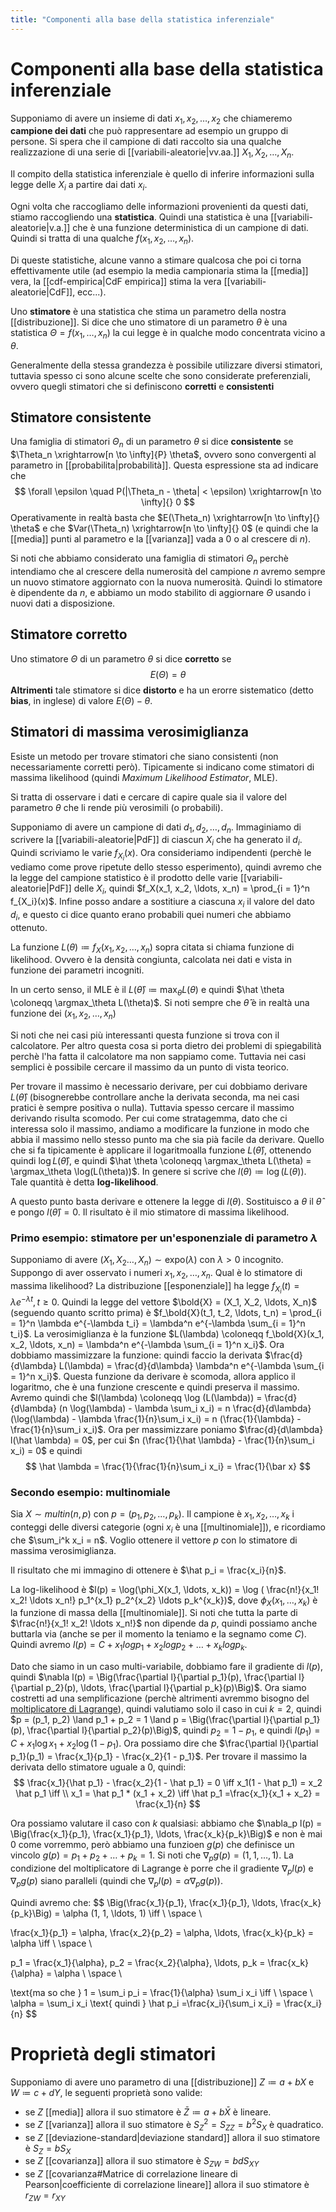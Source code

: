 ```yaml
---
title: "Componenti alla base della statistica inferenziale"
---
```

# Componenti alla base della statistica inferenziale
Supponiamo di avere un insieme di dati $x_1, x_2, \ldots, x_2$ che chiameremo **campione dei dati** che può rappresentare ad esempio un gruppo di persone.
Si spera che il campione di dati raccolto sia una qualche realizzazione di una serie di [[variabili-aleatorie|vv.aa.]] $X_1, X_2, \ldots, X_n$.

Il compito della statistica inferenziale è quello di inferire informazioni sulla legge delle $X_i$ a partire dai dati $x_i$.

Ogni volta che raccogliamo delle informazioni provenienti da questi dati, stiamo raccogliendo una **statistica**. Quindi una statistica è una [[variabili-aleatorie|v.a.]] che è una funzione deterministica di un campione di dati. Quindi si tratta di una qualche $f(x_1, x_2, \ldots, x_n)$.

Di queste statistiche, alcune vanno a stimare qualcosa che poi ci torna effettivamente utile (ad esempio la media campionaria stima la [[media]] vera, la [[cdf-empirica|CdF empirica]] stima la vera [[variabili-aleatorie|CdF]], ecc...).

Uno **stimatore** è una statistica che stima un parametro della nostra [[distribuzione]]. Si dice che uno stimatore di un parametro $\theta$ è una statistica $\Theta = f(x_1, \ldots, x_n)$ la cui legge è in qualche modo concentrata vicino a $\theta$.

Generalmente della stessa grandezza è possibile utilizzare diversi stimatori, tuttavia spesso ci sono alcune scelte che sono considerate preferenziali, ovvero quegli stimatori che si definiscono **corretti** e **consistenti**

## Stimatore consistente
Una famiglia di stimatori $\Theta_n$ di un parametro $\theta$ si dice **consistente** se $\Theta_n \xrightarrow[n \to \infty]{P} \theta$, ovvero sono convergenti al parametro in [[probabilita|probabilità]]. Questa espressione sta ad indicare che
$$
\forall \epsilon \quad P(|\Theta_n - \theta| < \epsilon) \xrightarrow[n \to \infty]{} 0
$$
Operativamente in realtà basta che $E(\Theta_n) \xrightarrow[n \to \infty]{} \theta$ e che $Var(\Theta_n) \xrightarrow[n \to \infty]{} 0$ (e quindi che la [[media]] punti al parametro e la [[varianza]] vada a $0$ o al crescere di $n$).

Si noti che abbiamo considerato una famiglia di stimatori $\Theta_n$ perchè intendiamo che al crescere della numerosità del campione $n$ avremo sempre un nuovo stimatore aggiornato con la nuova numerosità. Quindi lo stimatore è dipendente da $n$, e abbiamo un modo stabilito di aggiornare $\Theta$ usando i nuovi dati a disposizione.

## Stimatore corretto
Uno stimatore $\Theta$ di un parametro $\theta$ si dice **corretto** se
$$
E(\Theta) = \theta
$$
**Altrimenti** tale stimatore si dice **distorto** e ha un erorre sistematico (detto **bias**, in inglese) di valore $E(\Theta) - \theta$.

## Stimatori di massima verosimiglianza
Esiste un metodo per trovare stimatori che siano consistenti (non necessariamente corretti però). Tipicamente si indicano come stimatori di massima likelihood (quindi *Maximum Likelihood Estimator*, MLE).

Si tratta di osservare i dati e cercare di capire quale sia il valore del parametro $\theta$ che li rende più verosimili (o probabili).

Supponiamo di avere un campione di dati $d_1, d_2, \ldots, d_n$. Immaginiamo di scrivere la [[variabili-aleatorie|PdF]] di ciascun $X_i$ che ha generato il $d_i$. Quindi scriviamo le varie $f_{X_i}(x)$. Ora consideriamo indipendenti (perchè le vediamo come prove ripetute dello stesso esperimento), quindi avremo che la legge del campione statistico è il prodotto delle varie [[variabili-aleatorie|PdF]] delle $X_i$, quindi $f_X(x_1, x_2, \ldots, x_n) = \prod_{i = 1}^n f_{X_i}(x)$. Infine posso andare a sostitiure a ciascuna $x_i$ il valore del dato $d_i$, e questo ci dice quanto erano probabili quei numeri che abbiamo ottenuto.

La funzione $L(\theta) \coloneqq f_X(x_1, x_2, \ldots, x_n)$ sopra citata si chiama funzione di likelihood. Ovvero è la densità congiunta, calcolata nei dati e vista in funzione dei parametri incogniti.

In un certo senso, il MLE è il $L(\hat \theta) \coloneqq \max_\theta L(\theta)$ e quindi $\hat \theta \coloneqq \argmax_\theta L(\theta)$. Si noti sempre che $\hat \theta$ è in realtà una funzione dei $(x_1, x_2, \ldots, x_n)$

Si noti che nei casi più interessanti questa funzione si trova con il calcolatore. Per altro questa cosa si porta dietro dei problemi di spiegabilità perchè l'ha fatta il calcolatore ma non sappiamo come. Tuttavia nei casi semplici è possibile cercare il massimo da un punto di vista teorico.

Per trovare il massimo è necessario derivare, per cui dobbiamo derivare $L(\hat \theta)$ (bisognerebbe controllare anche la derivata seconda, ma nei casi pratici è sempre positiva o nulla). Tuttavia spesso cercare il massimo derivando risulta scomodo. Per cui come stratagemma, dato che ci interessa solo il massimo, andiamo a modificare la funzione in modo che abbia il massimo nello stesso punto ma che sia pià facile da derivare. Quello che si fa tipicamente è applicare il logaritmoalla funzione $L(\hat \theta)$, ottenendo quindi $\log L(\hat \theta)$, e quindi $\hat \theta \coloneqq \argmax_\theta L(\theta) = \argmax_\theta \log(L(\theta))$. In genere si scrive che $l(\theta) \coloneqq \log(L(\theta))$. Tale quantità è detta **log-likelihood**.

A questo punto basta derivare e ottenere la legge di $l(\theta)$. Sostituisco a $\theta$ il $\hat \theta$ e pongo $l(\hat \theta) = 0$. Il risultato è il mio stimatore di massima likelihood.

### Primo esempio: stimatore per un'esponenziale di parametro $\lambda$
Supponiamo di avere $(X_1, X_2 \ldots, X_n) \sim \mathrm{expo}(\lambda)$ con $\lambda > 0$ incognito. Suppongo di aver osservato i numeri $x_1, x_2, \ldots, x_n$. Qual è lo stimatore di massima likelihood?
La distribuzione [[esponenziale]] ha legge $f_{X_i}(t) = \lambda e^{-\lambda t}, t \ge 0$. Quindi la legge del vettore $\bold{X} = (X_1, X_2, \ldots, X_n)$ (seguendo quanto scritto prima) è $f_\bold{X}(t_1, t_2, \ldots, t_n) = \prod_{i = 1}^n \lambda e^{-\lambda t_i} = \lambda^n e^{-\lambda \sum_{i = 1}^n t_i}$. La verosimiglianza è la funzione $L(\lambda) \coloneqq f_\bold{X}(x_1, x_2, \ldots, x_n) = \lambda^n e^{-\lambda \sum_{i = 1}^n x_i}$. Ora dobbiamo massimizzare la funzione: quindi faccio la derivata $\frac{d}{d\lambda} L(\lambda) = \frac{d}{d\lambda} \lambda^n e^{-\lambda \sum_{i = 1}^n x_i}$. Questa funzione da derivare è scomoda, allora applico il logaritmo, che è una funzione crescente e quindi preserva  il massimo. Avremo quindi che $l(\lambda) \coloneqq \log (L(\lambda)) = \frac{d}{d\lambda} (n \log(\lambda) - \lambda \sum_i x_i) = n \frac{d}{d\lambda}(\log(\lambda) - \lambda \frac{1}{n}\sum_i x_i) = n (\frac{1}{\lambda} - \frac{1}{n}\sum_i x_i)$. Ora per massimizzare poniamo $\frac{d}{d\lambda} l(\hat \lambda) = 0$, per cui $n (\frac{1}{\hat \lambda} - \frac{1}{n}\sum_i x_i) = 0$ e quindi
$$
\hat \lambda = \frac{1}{\frac{1}{n}\sum_i x_i} = \frac{1}{\bar x}
$$

### Secondo esempio: multinomiale
Sia $X \sim multin(n, p)$ con $p = (p_1, p_2, \ldots, p_k)$. Il campione è $x_1, x_2, \ldots, x_k$ i conteggi delle diversi categorie (ogni $x_i$ è  una [[multinomiale]]), e ricordiamo che $\sum_i^k x_i = n$. Voglio ottenere il vettore $p$ con lo stimatore di massima verosimiglianza.

Il risultato che mi immagino di ottenere è $\hat p_i = \frac{x_i}{n}$.

La log-likelihood è $l(p) = \log(\phi_X(x_1, \ldots, x_k)) = \log ( \frac{n!}{x_1! x_2! \ldots x_n!} p_1^{x_1} p_2^{x_2} \ldots p_k^{x_k})$, dove $\phi_X(x_1, \ldots, x_k)$ è la funzione di massa della [[multinomiale]]. Si noti che tutta la parte di $\frac{n!}{x_1! x_2! \ldots x_n!}$ non dipende da $p$, quindi possiamo anche buttarla via (anche se per il momento la teniamo e la segnamo come $C$). Quindi avremo $l(p) = C + x_1 log p_1 + x_2 log p_2 + \ldots + x_k log p_k$.

Dato che siamo in un caso multi-variabile, dobbiamo fare il gradiente di $l(p)$, quindi $\nabla l(p) = \Big(\frac{\partial l}{\partial p_1}(p), \frac{\partial l}{\partial p_2}(p), \ldots, \frac{\partial l}{\partial p_k}(p)\Big)$. Ora siamo costretti ad una semplificazione (perchè altrimenti avremmo bisogno del [moltiplicatore di Lagrange](https://it.wikipedia.org/wiki/Metodo_dei_moltiplicatori_di_Lagrange)), quindi valutiamo solo il caso in cui $k = 2$, quindi $p = (p_1, p_2) \land p_1 + p_2 = 1 \land p = \Big(\frac{\partial l}{\partial p_1}(p), \frac{\partial l}{\partial p_2}(p)\Big)$, quindi $p_2 = 1 - p_1$, e quindi $l(p_1) = C + x_1 \log x_1 + x_2 \log (1 - p_1)$. Ora possiamo dire che $\frac{\partial l}{\partial p_1}(p_1) = \frac{x_1}{p_1} - \frac{x_2}{1 - p_1}$. Per trovare il massimo la derivata dello stimatore uguale a $0$, quindi:
$$
\frac{x_1}{\hat p_1} - \frac{x_2}{1 - \hat p_1} = 0 \iff x_1(1 - \hat p_1) = x_2 \hat p_1 \iff \\ x_1 = \hat p_1 * (x_1 + x_2) \iff \hat p_1 =\frac{x_1}{x_1 + x_2} = \frac{x_1}{n}
$$

Ora possiamo valutare il caso con $k$ qualsiasi: abbiamo che $\nabla_p l(p) = \Big(\frac{x_1}{p_1}, \frac{x_1}{p_1}, \ldots, \frac{x_k}{p_k}\Big)$ e non è mai $0$ come vorremmo, però abbiamo una funzioen $g(p)$ che definisce un vincolo $g(p) = p_1 + p_2 + \ldots + p_k = 1$. Si noti che $\nabla_p g(p) = (1, 1, \ldots, 1)$.
La condizione del moltiplicatore di Lagrange è porre che il gradiente $\nabla_p l(p)$ e $\nabla_p g(p)$ siano paralleli (quindi che $\nabla_p l(p) = \alpha \nabla_p g(p)$).

Quindi avremo che:
$$
\Big(\frac{x_1}{p_1}, \frac{x_1}{p_1}, \ldots, \frac{x_k}{p_k}\Big) = \alpha (1, 1, \ldots, 1) \iff \\ \space \\

\frac{x_1}{p_1} = \alpha, \frac{x_2}{p_2} = \alpha, \ldots, \frac{x_k}{p_k} = \alpha \iff \\ \space \\

p_1 = \frac{x_1}{\alpha}, p_2 = \frac{x_2}{\alpha}, \ldots, p_k = \frac{x_k}{\alpha} = \alpha \\ \space \\

\text{ma so che } 1 = \sum_i p_i = \frac{1}{\alpha} \sum_i x_i \iff \\ \space \\ \alpha = \sum_i x_i \text{ quindi } \hat p_i =\frac{x_i}{\sum_i x_i} = \frac{x_i}{n}
$$

# Proprietà degli stimatori
Supponiamo di avere uno parametro di una [[distribuzione]] $Z \coloneqq a + b X$ e $W \coloneqq c + dY$, le seguenti proprietà sono valide:
- se $Z$ [[media]] allora il suo stimatore è  $\bar Z \coloneqq a + b \bar X$ è lineare.
- se $Z$ [[varianza]] allora il suo stimatore è  $S_Z^2 = S_{ZZ} = b^2 S_X$ è quadratico.
- se $Z$ [[deviazione-standard|deviazione standard]] allora il suo stimatore è  $S_Z = b S_X$
- se $Z$ [[covarianza]] allora il suo stimatore è $S_{ZW} = bd S_{XY}$
- se $Z$ [[covarianza#Matrice di correlazione lineare di Pearson|coefficiente di correlazione lineare]] allora il suo stimatore è  $r_{ZW} = r_{XY}$
